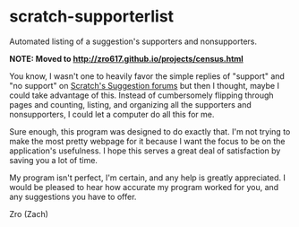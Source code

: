 # scratch-supporterlist
Automated listing of a suggestion's supporters and nonsupporters.

**NOTE: Moved to http://zro617.github.io/projects/census.html**

You know, I wasn't one to heavily favor the simple replies of "support" and "no support" on [Scratch's Suggestion forums](https://scratch.mit.edu/discuss/1/) but then I thought, maybe I could take advantage of this. Instead of cumbersomely flipping through pages and counting, listing, and organizing all the supporters and nonsupporters, I could let a computer do all this for me.

Sure enough, this program was designed to do exactly that. I'm not trying to make the most pretty webpage for it because I want the focus to be on the application's usefulness. I hope this serves a great deal of satisfaction by saving you a lot of time.

My program isn't perfect, I'm certain, and any help is greatly appreciated. I would be pleased to hear how accurate my program worked for you, and any suggestions you have to offer.

Zro (Zach)
